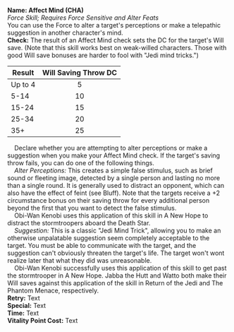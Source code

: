 **Name: Affect Mind (CHA)**  
_Force Skill; Requires Force Sensitive and Alter Feats_    
You can use the Force to alter a target's perceptions or make a telepathic suggestion in another character's mind.  
**Check:** The result of an Affect Mind check sets the DC for the target's Will save. (Note that this skill works best on weak-willed characters. Those with good Will save bonuses are harder to fool with "Jedi mind tricks.")  

| Result  	| Will Saving Throw DC 	|
|---------	|:--------------------:	|
| Up to 4 	|           5          	|
| 5-14    	|          10          	|
| 15-24   	|          15          	|
| 25-34   	|          20          	|
| 35+     	|          25          	|  

    Declare whether you are attempting to alter perceptions or make a suggestion when you make your Affect Mind check. If the target's saving throw fails, you can do one of the following things.  
    _Alter Perceptions:_ This creates a simple false stimulus, such as brief sound or fleeting image, detected by a single person and lasting no more than a single round. It is generally used to distract an opponent, which can also have the effect of feint (see Bluff). Note that the targets receive a +2 circumstance bonus on their saving throw for every additional person beyond the first that you want to detect the false stimulus.  
    Obi-Wan Kenobi uses this application of this skill in A New Hope to distract the stormtroopers aboard the Death Star.  
    _Suggestion:_ This is a classic "Jedi Mind Trick", allowing you to make an otherwise unpalatable suggestion seem completely acceptable to the target. You must be able to communicate with the target, and the suggestion can't obviously threaten the target's life. The target won't wont realize later that what they did was unreasonable.  
    Obi-Wan Kenobi successfully uses this application of this skill to get past the stormtrooper in A New Hope. Jabba the Hutt and Watto both make their Will saves against this application of the skill in Return of the Jedi and The Phantom Menace, respectively.  
**Retry:** Text  
**Special:** Text  
**Time:** Text  
**Vitality Point Cost:** Text  
